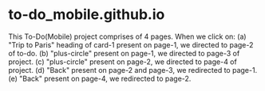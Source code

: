 # to-do_mobile.github.io
This To-Do(Mobile) project comprises of 4 pages.
When we click on:
(a) "Trip to Paris" heading of card-1 present on page-1, we directed to page-2 of to-do.
(b) "plus-circle" present on page-1, we directed to page-3 of project.
(c) "plus-circle" present on page-2, we directed to page-4 of project.
(d) "Back" present on page-2 and page-3, we redirected to page-1.
(e) "Back" present on page-4, we redirected to page-2.
